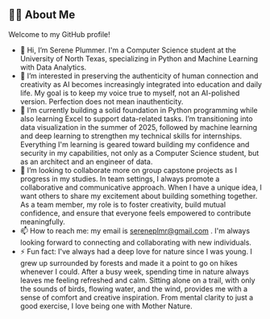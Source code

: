 ## 👨‍💻 About Me

Welcome to my GitHub profile!


- 👋 Hi, I’m Serene Plummer. I'm a Computer Science student at the University of North Texas, specializing in Python and Machine Learning with Data Analytics. 
- 👀 I’m interested in preserving the authenticity of human connection and creativity as AI becomes increasingly integrated into education and daily life. My goal is to keep my voice true to myself, not an AI-polished version. Perfection does not mean inauthenticity.   
- 🌱 I’m currently building a solid foundation in Python programming while also learning Excel to support data-related tasks. I’m transitioning into data visualization in the summer of 2025, followed by machine learning and deep learning to strengthen my technical skills for internships. Everything I'm learning is geared toward building my confidence and security in my capabilities, not only as a Computer Science student, but as an architect and an engineer of data.  
- 💞️ I’m looking to collaborate more on group capstone projects as I progress in my studies. In team settings, I always promote a collaborative and communicative approach. When I have a unique idea, I want others to share my excitement about building something together. As a team member, my role is to foster creativity, build mutual confidence, and ensure that everyone feels empowered to contribute meaningfully.
- 📫 How to reach me: my email is sereneplmr@gmail.com . I'm always looking forward to connecting and collaborating with new individuals.
- ⚡ Fun fact: I've always had a deep love for nature since I was young. I grew up surrounded by forests and made it a point to go on hikes whenever I could. After a busy week, spending time in nature always leaves me feeling refreshed and calm. Sitting alone on a trail, with only the sounds of birds, flowing water, and the wind, provides me with a sense of comfort and creative inspiration. From mental clarity to just a good exercise, I love being one with Mother Nature.

<!---
sereneplummerr/sereneplummerr is a ✨ special ✨ repository because its `README.md` (this file) appears on your GitHub profile.
You can click the Preview link to take a look at your changes.
--->
